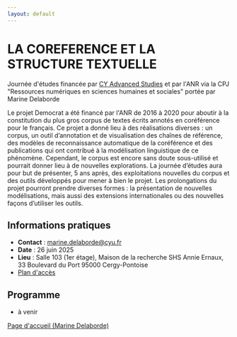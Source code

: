 ```yaml
---
layout: default
---
```


# LA COREFERENCE ET LA STRUCTURE TEXTUELLE
Journée d'études financée par [CY Advanced Studies](https://advancedstudies.cyu.fr/) et par l'ANR via la CPJ "Ressources numériques en sciences humaines et sociales" portée par Marine Delaborde

Le projet Democrat a été financé par l'ANR de 2016 à 2020 pour aboutir à la constitution du plus gros corpus de textes écrits annotés en coréférence pour le français. Ce projet a donné lieu à des réalisations diverses : un corpus, un outil d’annotation et de visualisation des chaînes de référence, des modèles de reconnaissance automatique de la coréférence et des publications qui ont contribué à la modélisation linguistique de ce phénomène. Cependant, le corpus est encore sans doute sous-utilisé et pourrait donner lieu à de nouvelles explorations. La journée d’études aura pour but de présenter, 5 ans après, des exploitations nouvelles du corpus et des outils développés pour mener à bien le projet. Les prolongations du projet pourront prendre diverses formes : la présentation de nouvelles modélisations, mais aussi des extensions internationales ou des nouvelles façons d’utiliser les outils.

## Informations pratiques
- **Contact** : marine.delaborde@cyu.fr
- **Date** : 26 juin 2025
- **Lieu** : Salle 103 (1er étage), Maison de la recherche SHS Annie Ernaux, 33 Boulevard du Port 95000 Cergy-Pontoise
- [Plan d'accès](plan_mdr_shs.png)

## Programme
- à venir

[Page d'accueil (Marine Delaborde)](../../)